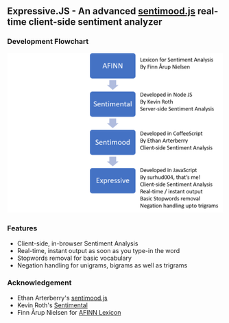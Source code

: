 ## Expressive.JS - An advanced [sentimood.js](https://github.com/soops/sentimood) real-time client-side sentiment analyzer

### Development Flowchart

![Flowchart](https://github.com/surhud004/Expressive_JS/blob/master/Flowchart.png)

### Features

- Client-side, in-browser Sentiment Analysis
- Real-time, instant output as soon as you type-in the word
- Stopwords removal for basic vocabulary
- Negation handling for unigrams, bigrams as well as trigrams

### Acknowledgement

- Ethan Arterberry's [sentimood.js](https://github.com/soops/sentimood)
- Kevin Roth's [Sentimental](https://github.com/thinkroth/Sentimental)
- Finn Årup Nielsen for [AFINN Lexicon](https://github.com/fnielsen/afinn)
